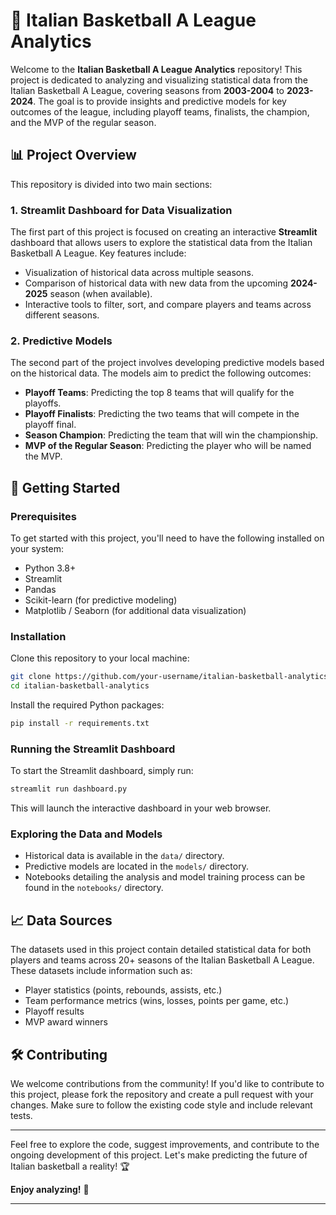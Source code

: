 # 🏀 Italian Basketball A League Analytics

Welcome to the **Italian Basketball A League Analytics** repository! This project is dedicated to analyzing and visualizing statistical data from the Italian Basketball A League, covering seasons from **2003-2004** to **2023-2024**. The goal is to provide insights and predictive models for key outcomes of the league, including playoff teams, finalists, the champion, and the MVP of the regular season.

## 📊 Project Overview

This repository is divided into two main sections:

### 1. Streamlit Dashboard for Data Visualization
The first part of this project is focused on creating an interactive **Streamlit** dashboard that allows users to explore the statistical data from the Italian Basketball A League. Key features include:
- Visualization of historical data across multiple seasons.
- Comparison of historical data with new data from the upcoming **2024-2025** season (when available).
- Interactive tools to filter, sort, and compare players and teams across different seasons.

### 2. Predictive Models
The second part of the project involves developing predictive models based on the historical data. The models aim to predict the following outcomes:
- **Playoff Teams**: Predicting the top 8 teams that will qualify for the playoffs.
- **Playoff Finalists**: Predicting the two teams that will compete in the playoff final.
- **Season Champion**: Predicting the team that will win the championship.
- **MVP of the Regular Season**: Predicting the player who will be named the MVP.

## 🚀 Getting Started

### Prerequisites
To get started with this project, you'll need to have the following installed on your system:
- Python 3.8+
- Streamlit
- Pandas
- Scikit-learn (for predictive modeling)
- Matplotlib / Seaborn (for additional data visualization)

### Installation
Clone this repository to your local machine:

```bash
git clone https://github.com/your-username/italian-basketball-analytics.git
cd italian-basketball-analytics
```

Install the required Python packages:

```bash
pip install -r requirements.txt
```

### Running the Streamlit Dashboard
To start the Streamlit dashboard, simply run:

```bash
streamlit run dashboard.py
```

This will launch the interactive dashboard in your web browser.

### Exploring the Data and Models
- Historical data is available in the `data/` directory.
- Predictive models are located in the `models/` directory.
- Notebooks detailing the analysis and model training process can be found in the `notebooks/` directory.

## 📈 Data Sources
The datasets used in this project contain detailed statistical data for both players and teams across 20+ seasons of the Italian Basketball A League. These datasets include information such as:
- Player statistics (points, rebounds, assists, etc.)
- Team performance metrics (wins, losses, points per game, etc.)
- Playoff results
- MVP award winners

## 🛠️ Contributing
We welcome contributions from the community! If you'd like to contribute to this project, please fork the repository and create a pull request with your changes. Make sure to follow the existing code style and include relevant tests.


---

Feel free to explore the code, suggest improvements, and contribute to the ongoing development of this project. Let's make predicting the future of Italian basketball a reality! 🏆

**Enjoy analyzing!** 🎉

---
